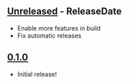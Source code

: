 <!-- next-header -->

## [Unreleased] - ReleaseDate

- Enable more features in build
- Fix automatic releases

## [0.1.0]

- Initial release!

<!-- next-url -->
[Unreleased]: https://github.com/jhbruhn/moonboot/compare/v0.1.0...HEAD
[0.1.0]: https://github.com/jhbruhn/moonboot/compare/v0.1.0...v1.1.0
